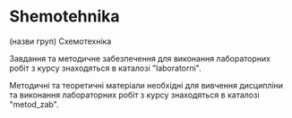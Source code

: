 # Shemotehnika
(назви груп) Схемотехніка 

Завдання та методичне забезпечення для виконання лабораторних робіт з курсу знаходяться в каталозі "laboratorni".

Методичні та теоретичні матеріали необхідні для вивчення дисципліни та виконання лабораторних робіт з курсу знаходяться в каталозі "metod_zab".
